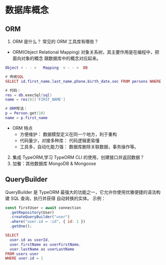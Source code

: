 # 数据库概念

## ORM

1. ORM 是什么？ 常见的 ORM 工具库有哪些？

- ORM(Object Relational Mapping) 对象关系树，其主要作用是在编程中，把面向对象的概念
  跟数据库中的概念对应起来。

```lua
Object < - - >   Mapping  < - - >  DB
```

```lua
# 传统SQL
SELECT id,first_name,last_name,phone,birth_date,sec FROM persons WHERE id = 10

# 代码：
res = db.execSql(sql)
name = res[0]['FIRST_NAME']

# ORM写法：
p = Person.get(10)
name = p.first_name
```

- ORM 特点
  - 方便维护： 数据模型定义在同一个地方，利于重构
  - 代码量少，对接多种库： 代码逻辑更易懂
  - 工具多，自动化能力强： 数据库删除关联数据，事务操作等。

2. 集成 TypeORM,学习 TypeORM CLI 的使用，创建接口并返回数据？
3. 加餐：其他数据库 MongoDB & Mongoose

## QueryBuilder

QueryBuilder 是 TypeORM 最强大的功能之一，它允许你使用优雅便捷的语法构建 SQL 查询，执行并获得
自动转换的实体。
示例：

```js
const firstUser = await connection
  .getRepository(User)
  .createQueryBuilder("user")
  .where("user.id = :id", { id: 1 })
  .getOne();
```

```lua
SELECT
  user.id as userId,
  user.firstName as userFirstName,
  user.lastName as userLastName
FROM users user
WHERE user.id = 1
```
